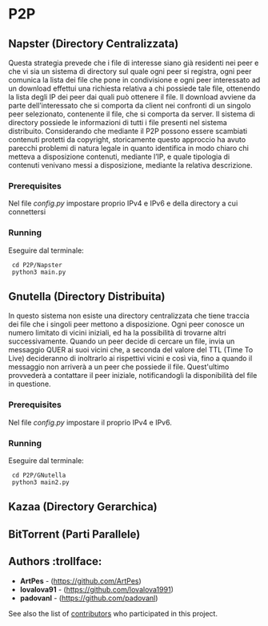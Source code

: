 # P2P 

## Napster (Directory Centralizzata)

Questa strategia prevede che i file di interesse siano già residenti nei peer e che vi sia un sistema di directory sul quale   ogni peer si registra, ogni peer comunica la lista dei file che pone in condivisione e ogni peer interessato ad un download     effettui una richiesta relativa a chi possiede tale file, ottenendo la lista degli IP dei peer dai quali può ottenere il       file. Il download avviene da parte dell’interessato che si comporta da client nei confronti di un singolo peer selezionato,     contenente il file, che si comporta da server. Il sistema di directory possiede le informazioni di tutti i file presenti nel   sistema distribuito. Considerando che mediante il P2P possono essere scambiati contenuti protetti da copyright, storicamente   questo approccio ha avuto parecchi problemi di natura legale in quanto identifica in modo chiaro chi metteva a disposizione     contenuti, mediante l’IP, e quale tipologia di contenuti venivano messi a disposizione, mediante la relativa descrizione.

### Prerequisites

Nel file _config.py_ impostare proprio IPv4 e IPv6 e della directory a cui connettersi

### Running

Eseguire dal terminale:
```
 cd P2P/Napster
 python3 main.py
```


## Gnutella (Directory Distribuita)
In questo sistema non esiste una directory centralizzata che tiene traccia dei file che i singoli peer mettono a disposizione. Ogni peer conosce un numero limitato di vicini iniziali, ed ha la possibilità di trovarne altri successivamente. Quando un peer decide di cercare un file, invia un messaggio QUER ai suoi vicini che, a seconda del valore del TTL (Time To Live) decideranno di inoltrarlo ai rispettivi vicini e così via, fino a  quando il messaggio non arriverà a un peer che possiede il file. Quest'ultimo provvederà a contattare il peer iniziale,  notificandogli la disponibilità del file in questione.

### Prerequisites

Nel file _config.py_ impostare  il proprio IPv4 e IPv6.

### Running

Eseguire dal terminale:
```
 cd P2P/GNutella
 python3 main2.py
```


## Kazaa (Directory Gerarchica)

## BitTorrent (Parti Parallele)


## Authors :trollface:

* **ArtPes** - (https://github.com/ArtPes)
* **lovalova91** - (https://github.com/lovalova1991)
* **padovanl** - (https://github.com/padovanl)

See also the list of [contributors](https://github.com/ArtPes/P2P/graphs/contributors) who participated in this project.
